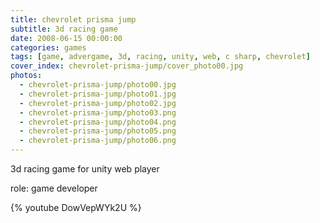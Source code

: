 ```yaml
---
title: chevrolet prisma jump
subtitle: 3d racing game
date: 2008-06-15 00:00:00
categories: games
tags: [game, advergame, 3d, racing, unity, web, c sharp, chevrolet]
cover_index: chevrolet-prisma-jump/cover_photo00.jpg
photos:
  - chevrolet-prisma-jump/photo00.jpg
  - chevrolet-prisma-jump/photo01.jpg
  - chevrolet-prisma-jump/photo02.jpg
  - chevrolet-prisma-jump/photo03.png
  - chevrolet-prisma-jump/photo04.png
  - chevrolet-prisma-jump/photo05.png
  - chevrolet-prisma-jump/photo06.png
---
```

3d racing game for unity web player

role: game developer

{% youtube DowVepWYk2U %}
